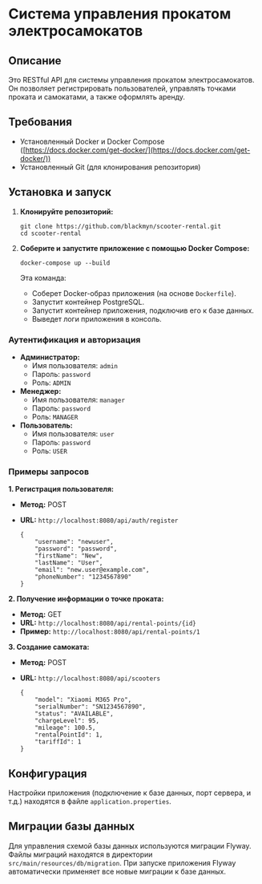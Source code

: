 # Система управления прокатом электросамокатов

## Описание

Это RESTful API для системы управления прокатом электросамокатов.  Он позволяет регистрировать пользователей, управлять точками проката и самокатами, а также оформлять аренду.

## Требования

*   Установленный Docker и Docker Compose ([https://docs.docker.com/get-docker/](https://docs.docker.com/get-docker/))
*   Установленный Git (для клонирования репозитория)

## Установка и запуск

1.  **Клонируйте репозиторий:**

    ```
    git clone https://github.com/blackmyn/scooter-rental.git
    cd scooter-rental
    ```

2.  **Соберите и запустите приложение с помощью Docker Compose:**

    ```
    docker-compose up --build
    ```

    Эта команда:
    *   Соберет Docker-образ приложения (на основе `Dockerfile`).
    *   Запустит контейнер PostgreSQL.
    *   Запустит контейнер приложения, подключив его к базе данных.
    *   Выведет логи приложения в консоль.

### Аутентификация и авторизация

*   **Администратор:**
    *   Имя пользователя: `admin`
    *   Пароль: `password`
    *   Роль: `ADMIN`
*   **Менеджер:**
    *   Имя пользователя: `manager`
    *   Пароль: `password`
    *   Роль: `MANAGER`
*   **Пользователь:**
    *   Имя пользователя: `user`
    *   Пароль: `password`
    *   Роль: `USER`

### Примеры запросов

**1. Регистрация пользователя:**

*   **Метод:** POST
*   **URL:** `http://localhost:8080/api/auth/register`

    ```
    {
        "username": "newuser",
        "password": "password",
        "firstName": "New",
        "lastName": "User",
        "email": "new.user@example.com",
        "phoneNumber": "1234567890"
    }
    ```

**2. Получение информации о точке проката:**

*   **Метод:** GET
*   **URL:** `http://localhost:8080/api/rental-points/{id}`
*   **Пример:**  `http://localhost:8080/api/rental-points/1`

**3. Создание самоката:**

*   **Метод:** POST
*   **URL:** `http://localhost:8080/api/scooters`

    ```
    {
        "model": "Xiaomi M365 Pro",
        "serialNumber": "SN1234567890",
        "status": "AVAILABLE",
        "chargeLevel": 95,
        "mileage": 100.5,
        "rentalPointId": 1,
        "tariffId": 1
    }
    ```

## Конфигурация

Настройки приложения (подключение к базе данных, порт сервера, и т.д.) находятся в файле `application.properties`.

## Миграции базы данных

Для управления схемой базы данных используются миграции Flyway.  Файлы миграций находятся в директории `src/main/resources/db/migration`.  При запуске приложения Flyway автоматически применяет все новые миграции к базе данных.

